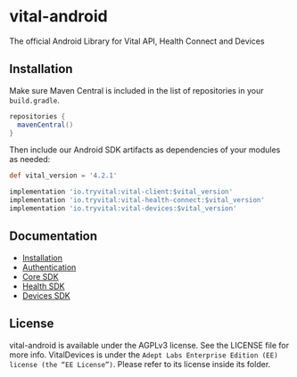 # vital-android

The official Android Library for Vital API, Health Connect and Devices

## Installation

Make sure Maven Central is included in the list of repositories in your `build.gradle`.

```groovy
repositories {
  mavenCentral()
}
```

Then include our Android SDK artifacts as dependencies of your modules as needed:

```groovy
def vital_version = '4.2.1'

implementation 'io.tryvital:vital-client:$vital_version'
implementation 'io.tryvital:vital-health-connect:$vital_version'
implementation 'io.tryvital:vital-devices:$vital_version'
```


## Documentation

* [Installation](https://docs.tryvital.io/wearables/sdks/installation)
* [Authentication](https://docs.tryvital.io/wearables/sdks/authentication)
* [Core SDK](https://docs.tryvital.io/wearables/sdks/vital-core)
* [Health SDK](https://docs.tryvital.io/wearables/sdks/vital-health)
* [Devices SDK](https://docs.tryvital.io/wearables/sdks/vital-devices)

## License

vital-android is available under the AGPLv3 license. See the LICENSE file for more info. VitalDevices is under the `Adept Labs Enterprise Edition (EE) license (the “EE License”)`. Please refer to its license inside its folder.
